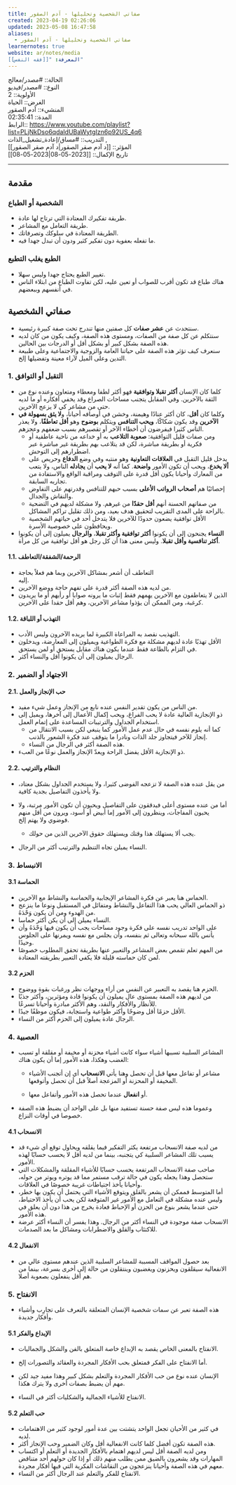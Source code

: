 ```yaml
---
title: صفاتي الشخصية وتحليلها - آدم الصقور
created: 2023-04-19 02:26:06
updated: 2023-05-08 16:47:58
aliases:
  - صفاتي الشخصية وتحليلها - آدم الصقور
learnernotes: true
website: ar/notes/media
المعرفة: "[[فقه النفس]]"
---
```


الحالة:: #مصدر/معالج  
النوع:: #مصدر/فيديو  
اﻷولوية:: 2  
الغرض:: الحياة  
المنشيء:: آدم الصقور  
المدة:: 02:35:41  
الرابط:: <https://www.youtube.com/playlist?list=PLjNkDso6qdaIdUBaWytgIzn6p92US_4q6>  
التدريب:: #مساق/إعادة_تشغيل_الذات ,  
المؤثر:: [[د آدم صقر الصقور|د آدم صقر الصقور]]  
تاريخ اﻹكمال:: [[2023-05-08|2023-05-08]]

---

## مقدمة

### الشخصية أو الطباع

- طريقة تفكيرك المعتادة التي ترتاح لها عادة.
- طريقة التعامل مع المشاعر.
- الطريقة المعتادة في سلوكك وتصرفاتك.
- ما تفعله بعفوية دون تفكير كثير ودون أن تبدل جهدا فيه.

### الطبع يغلب التطبع

- تغيير الطبع يحتاج جهدا وليس سهلا.
- هناك طباع قد تكون أقرب للصواب أو تعين عليه، لكن تفاوت الطباع من ابتلاء الناس في أنفسهم وببعضهم.

## صفاتي الشخصية

- سنتحدث عن **عشر صفات** كل صفتين منها تندرج تحت صفة كبيرة رئيسية.
- سنتكلم عن كل صفة من الصفات، ومستوى هذه الصفة، وكيف يكون من كان لديه هذه الصفة بشكل كبير أو بشكل أقل أو الدرجات بين الحالين.
- سنعرف كيف تؤثر هذه الصفة على حياتنا العامة والزوجية والاجتماعية وعلى طبيعة التدين وعلى الميل لآراء معينة وتفضيلها إلخ.

### 1. التقبل أو التوافق

- كلما كان الإنسان **أكثر تقبلا وتوافقية** فهو أكثر لطفا ومعطاء ومتعاون وعنده نوع من الثقة بالآخرين. وفي المقابل يتجنب مساحات الصراع وقد يخفي أفكاره أو ما لديه حتى من مشاعر كي لا يزعج الآخرين.
- وكلما كان **أقل**، كان أكثر عنادًا وهيمنة، وخشن في أوصافه أحيانا، و**لا يثق بسهولة في الآخرين** وقد يكون شكاكًا، **ويحب التنافس** ويتكلم **بوضوح** وهو **أقل تعاطفًا**، ولا يعذر الناس كثيرا فيفرضون أن أخطاء الآخر أو تقصيرهم بسبب ضعفهم وعجزهم.
  - ومن صفات قليل التوافقية: **صعوبة التلاعب** به أو خداعه من ناحية عاطفية أو فكرية أو بطريقة مباشرة، لكن قد يتلاعب بهم بطريقة غير مباشرة عبر اضطرارهم إلى التوحش.
  - يدخل قليل التقبل في **العلاقات التعاونية** وهو منتبه وفي وضع **الدفاع** وحريص على **ألا يخدع**، ويحب أن تكون اﻷمور **واضحة**. كما أنه **لا يحب** أن **يجادله** الناس، ولا يتعب من المعارك وأحيانا يكون أقل قدرة على التوقف ومراقبة الواقع والاستفادة من تجاربه السابقة.
  - إحصائيًا هم **أصحاب الرواتب الأعلى** بسبب حبهم للتنافس وقدرتهم على التفاوض والنقاش والجدال.
  - من صفاتهم الحسنة أنهم **أقل حقدًا** من غيرهم. ولا مشكلة لديهم في التضحية بالراحة على المدى التقريب لتحقيق هدف بعيد، ومن ذلك تقليل تراكم المشاكل.
  - الأقل توافقية يضعون حدودًا للآخرين فلا يتدخل أحد في حياتهم الشخصية ويحافظون على خصوصية الأسرة.
- **النساء** يجنحون إلى أن يكونوا **أكثر توافقية وأكثر تقبلا**، **والرجال** يميلون إلى أن يكونوا **أكثر تنافسية وأقل تقبلا**. وليس معنى هذا أن كل رجل هو أقل توافقية من كل مرأة.

#### 1.1. الرحمة/الشفقة/التعاطف

- التعاطف أن أشعر بمشاكل الآخرين وبما هم فعلاً بحاجة  
   إليه.
- من لديه هذه الصفة أكثر قدرة على تفهم حاجة ووضع الآخرين.
- الذين لا يتعاطفون مع الآخرين يهمهم فقط إثبات ما يرونه صوابا أو رأيهم أو ما يريدون كرغبة، ومن الممكن أن يؤذوا مشاعر الآخرين، وهم أقل حقدا على الآخرين.

#### 1.2. التهذب أو اللباقة

- التهذيب نقصد به المراعاة الكبيرة لما يريده الآخرون وليس الأدب.
- الأقل تهذبًا عادة لديهم مشكلة مع فكرة الطواعية ويميلون إلى المعارضة، ويدخلون في التزام بالطاعة فقط عندما يكون هناك مقابل يستحق أو لمن يستحق.
- الرجال يميلون إلى أن يكونوا أقل والنساء أكثر.

### 2. الاجتهاد أو الضمير

#### 2.1. حب الإنجاز والعمل

- من الناس من يكون تقدير النفس عنده نابع من الإنجاز وعمل شيء مفيد.
- ذو الإنجازية العالية عادة لا يحب الفراغ، ويحب إكمال الأعمال إلى آخرها، ويميل إلى استخدام الجداول والترتيبات المساعدة على إتمام العمل.
  - كما أنه يلوم نفسه في حال عدم عمل الأمور كما ينبغي لكن بسبب الانتقال من إنجاز للآخر فيتجاوز جلد الذات ونادرا ما يتوقف عند فكرة الشعور بالذنب.
  - هذه الصفة أكثر في الرجال من النساء.
- ذو الإنجازية الأقل يفضل الراحة ويعدّ الإنجاز والعمل نوعًا من العبء.

#### 2.2. النظام والترتيب

- من يقل عنده هذه الصفة لا تزعجه الفوضى كثيرا، ولا يستخدم الجداول بشكل معتاد، ولا يأخذون التفاصيل بجدية كافية.

- أما من عنده مستوى أعلى فيدققون على التفاصيل ويحبون أن تكون الأمور مرتبة، ولا يحبون المفاجآت، وينظرون إلى اﻷمور إما أبيض أو أسود، ويرون من أقل منهم فوضوي ولا يهتم إلخ.
  - يجب ألا يستهلك هذا وقتك ويستهلك حقوق الآخرين الذين من حولك.
- النساء يميلن تجاه التنظيم والترتيب أكثر من الرجال.

### 3. الانبساط

#### 3.1 الحماسة

- الحماس هنا يعبر عن فكرة المشاعر الإيجابية والحماسة والنشاط مع الآخرين.
- ذو الحماس العالي يحب هذا التفاعل والنشاط ومتفائل في المستقبل ونوعا ما ينزعج من الهدوء ومن أن يكون وَحْدَهُ.
- النساء يميلن إلى أن يكن أكثر حماسا.
- على الواحد تدريب نفسه على فكرة وجود مساحات يجب أن يكون فيها وَحْدَهُ وأن يأنس بالله سبحانه وتعالى ثم بنفسه، وأن يجلس مع نفسه ويمرنها على الجلوس وحيدًا.
- من المهم تعلم تقمص بعض المشاعر والتعبير عنها بطريقة تحقق المطلوب خصوصًا لمن كان حماسته قليلة فلا يكفي التعبير بطريقته المعتادة.

#### 3.2 الحزم

- الحزم هنا يقصد به التعبير عن النفس من أراء ووجهات نظر ورغبات بقوة ووضوح.
- من لديهم هذه الصفة بمستوى عال يميلون أن يكونوا قادة ومؤثرين، وأكثر جذبًا للأنظار والأفكار والنقد، وهم اﻷكثر مبادرة وأحيانا تسرعًا.
- الأقل حزمًا أقل وضوحًا وأكثر طواعية واستجابة، فيكون موظفًا جيدًا.
- الرجال عادة يميلون إلى الحزم أكثر من النساء.

### 4. العصبية

- المشاعر السلبية تسببها أشياء سواء كانت أشياء محزنة أو مخيفة أو مقلقة أو تسبب الغضب وهكذا، هذه الأمور إما أن يكون هناك:

  - مشاعر أو تفاعل معها قبل أن تحصل وهنا يأتي **الانسحاب** أي إن أتجنب الأشياء المخيفة أو المحزنة أو المزعجة أصلاً قبل أن تحصل وأتوقعها.

  - أو **انفعال** عندما تحصل هذه الأمور وأتفاعل معها.

- وعموما هذه ليس صفة حسنة تستفيد منها بل على الواحد أن يضبط هذه الصفة خصوصا في أوقات النزاع.

#### 4.1 الانسحاب

- من لديه صفة الانسحاب مرتفعة يكثر التفكير فيما يقلقه ويحاول توقع أي شيء قد يسبب تلك المشاعر السلبية كي يتجنبه، بينما من لديه أقل لا يحسب حسابًا لهذه الأمور.
- صاحب صفة الانسحاب المرتفعة يحسب حسابًا للأشياء المقلقة والمشكلات التي ستحصل وهذا يجعله يكون في حالة ترقب مستمر مما قد يوتره ويوتر من حوله، وأحيانا يأخذ احتياطات غريبة خصوصًا في العلاقات.
- أما المتوسط فممكن أن يشعر بالقلق ويتوقع الأشياء التي يحتمل أن يكون بها خطر، وليس عنده مشكلة في التعامل مع الأمور غير المتوقعة لكن يحب أن يأخذ الاحتياط، حتى عندما يشعر بنوع من الحزن أو الإحباط فعادة يخرج من هذا دون أن يعلق في هذه الأمور.
- الانسحاب صفة موجودة في النساء أكثر من الرجال. وهذا يفسر أن النساء أكثر عرضة للاكتئاب والقلق والاضطرابات ومشاكل ما بعد الصدمات.

#### 4.2 الانفعال

- بعد حصول المواقف المسببة للمشاعر السلبية الذين عندهم مستوى عالي من الانفعالية سيقلقون ويحزنون ويغضبون وينتقلون من حالة إلى أخرى بسرعة، بينما من هم أقل ينفعلون بصعوبة أصلا.

### 5. الانفتاح

- هذه الصفة تعبر عن سمات شخصية الإنسان المتعلقة بالتعرف على تجارِب وأشياء وأفكار جديدة.

#### 5.1 الإبداع والفكر

- الانفتاح بالمعنى الخاص يقصد به الإبداع خاصة المتعلق بالفن والشكل والجماليات.
- أما الانفتاح على الفكر فمتعلق بحب الأفكار المجردة والعقائد والتصورات إلخ.

- الإنسان عنده نوع من حب الأفكار المجردة والتعلم بشكل كبير وهذا مفيد جيد لكن مهم أن يضبط بصفات أخرى ولا يترك هكذا.
- الانفتاح للأشياء الجمالية والشكليات أكثر في النساء.

#### 5.2 حب التعلم

- في كثير من الأحيان تجعل الواحد يتشتت بين عدة أمور لوجود كثير من الاهتمامات لديه.
- هذه الصفة تكون أفضل كلما كانت الانفعالية أقل وكان الضمير وحب الإنجاز أكثر.
- ومن لديه الصفة أقل ليس لديهم اهتمام بالأفكار الجديدة أو التعلم أو اكتساب المهارات وقد يشعرون بالضيق ممن يطلب منهم ذلك أو إذا كان حولهم أحد متناقض معهم في هذه الصفة وأحيانا ينزعجون من النقاشات الفكرية التي فيها أفكار مجردة.
- الانفتاح للفكر والتعلم عند الرجال أكثر من النساء.
